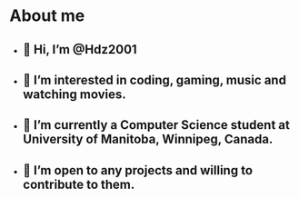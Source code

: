 # About me 

* ## 👋 Hi, I’m @Hdz2001
* ## 👀 I’m interested in coding, gaming, music and watching movies. 
* ## 🌱 I’m currently a Computer Science student at University of Manitoba, Winnipeg, Canada.
* ## 💞️ I’m open to any projects and willing to contribute to them.
